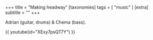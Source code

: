 +++
title = "Making headway"
[taxonomies]
tags = [ "music" ]
[extra]
subtitle = ""
+++

Adrian (guitar, drums) & Chema (bass).

<!-- more -->

{{ youtube(id="XExy7psQT7Y") }}
